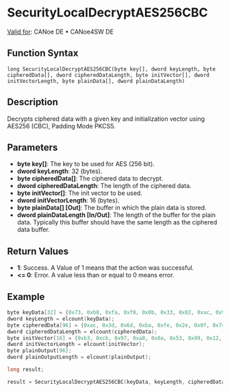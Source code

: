 # SecurityLocalDecryptAES256CBC

[Valid for](../../../Shared/FeatureAvailability.md): CANoe DE • CANoe4SW DE

## Function Syntax

```
long SecurityLocalDecryptAES256CBC(byte key[], dword keyLength, byte cipheredData[], dword cipheredDataLength, byte initVector[], dword initVectorLength, byte plainData[], dword plainDataLength)
```

## Description

Decrypts ciphered data with a given key and initialization vector using AES256 (CBC), Padding Mode PKCS5.

## Parameters

- **byte key[]**: The key to be used for AES (256 bit).
- **dword keyLength**: 32 (bytes).
- **byte cipheredData[]**: The ciphered data to decrypt.
- **dword cipheredDataLength**: The length of the ciphered data.
- **byte initVector[]**: The init vector to be used.
- **dword initVectorLength**: 16 (bytes).
- **byte plainData[] [Out]**: The buffer in which the plain data is stored.
- **dword plainDataLength [In/Out]**: The length of the buffer for the plain data. Typically this buffer should have the same length as the ciphered data buffer.

## Return Values

- **1**: Success. A Value of 1 means that the action was successful.
- **\<= 0**: Error. A value less than or equal to 0 means error.

## Example

```c
byte keyData[32] = {0x73, 0xb8, 0xfa, 0xf0, 0x0b, 0x33, 0x02, 0xac, 0x99, 0x85, 0x5c, 0xf6, 0xf9, 0xe9, 0xe4, 0x85, 0x18, 0x69, 0x0a, 0x59, 0x06, 0xa4, 0x86, 0x9d, 0x4d, 0xcf, 0x48, 0xd2, 0x82, 0xfa, 0xae, 0x2a};
dword keyLength = elcount(keyData);
byte cipheredData[96] = {0xac, 0x3d, 0x6d, 0xba, 0xfe, 0x2e, 0x0f, 0x74, 0x06, 0x32, 0xfd, 0x9e, 0x82, 0x0b, 0xf6, 0x04, 0x4c, 0xd5, 0xb1, 0x55, 0x1c, 0xbb, 0x9c, 0xc0, 0x3c, 0x0b, 0x25, 0xc3, 0x9c, 0xcb, 0x7f, 0x33, 0xb8, 0x3a, 0xac, 0xfc, 0xa4, 0x0a, 0x32, 0x65, 0xf2, 0xbb, 0xff, 0x87, 0x91, 0x53, 0x44, 0x8a, 0xca, 0xcb, 0x88, 0xfc, 0xfb, 0x3b, 0xb7, 0xb1, 0x0f, 0xe4, 0x63, 0xa6, 0x8c, 0x01, 0x09, 0xf0, 0x28, 0x38, 0x2e, 0x3e, 0x55, 0x7b, 0x1a, 0xdf, 0x02, 0xed, 0x64, 0x8a, 0xb6, 0xbb, 0x89, 0x5d, 0x74, 0xc8, 0xd8, 0x46, 0x51, 0x0b, 0xf9, 0xcc, 0x08, 0xe2, 0x08, 0x81, 0xc5, 0xe3, 0xe3, 0x96};
dword cipheredDataLength = elcount(cipheredData);
byte initVector[16] = {0xb3, 0xcb, 0x97, 0xa8, 0x0a, 0x53, 0x99, 0x12, 0xb8, 0xc2, 0x1f, 0x45, 0x0d, 0x3b, 0x93, 0x95};
dword initVectorLength = elcount(initVector);
byte plainOutput[96];
dword plainOutputLength = elcount(plainOutput);

long result;

result = SecurityLocalDecryptAES256CBC(keyData, keyLength, cipheredData, cipheredDataLength, initVector, initVectorLength, plainOutput, plainOutputLength);
```
